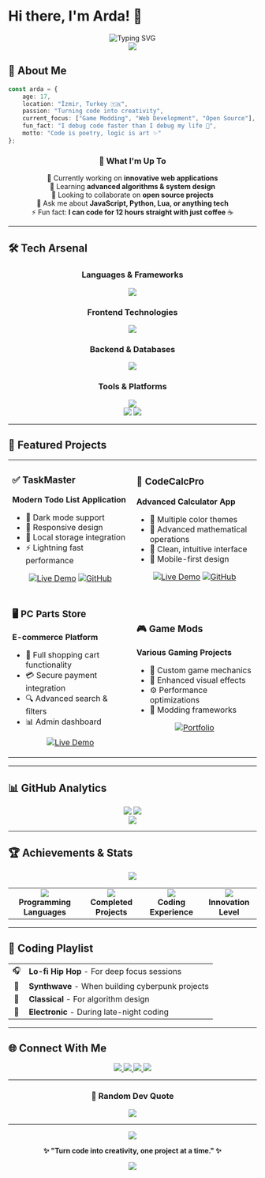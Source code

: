 # Hi there, I'm Arda! 👋

<div align="center">

<img src="https://readme-typing-svg.herokuapp.com?font=Orbitron&size=35&pause=1000&color=00FFFF&center=true&vCenter=true&width=600&lines=17+Ya%C5%9F%C4%B1nda+Yaz%C4%B1l%C4%B1mc%C4%B1;Game+Modding+%26+Web+Development;Code+is+Poetry%2C+Logic+is+Art;Turning+Ideas+Into+Reality" alt="Typing SVG" />

</div>

<div align="center">

<img src="https://capsule-render.vercel.app/api?type=waving&color=gradient&customColorList=6,11,20&height=180&section=header&text=Welcome%20to%20My%20Digital%20World&fontSize=42&fontColor=fff&animation=twinkling&fontAlignY=32&desc=Where%20Creativity%20Meets%20Code&descAlignY=55&descAlign=50" />

</div>

## 🚀 About Me

```typescript
const arda = {
    age: 17,
    location: "İzmir, Turkey 🇹🇷",
    passion: "Turning code into creativity",
    current_focus: ["Game Modding", "Web Development", "Open Source"],
    fun_fact: "I debug code faster than I debug my life 🐛",
    motto: "Code is poetry, logic is art ✨"
};
```

<div align="center">

### 💫 What I'm Up To

🔭 Currently working on **innovative web applications**  
🌱 Learning **advanced algorithms & system design**  
👯 Looking to collaborate on **open source projects**  
💬 Ask me about **JavaScript, Python, Lua, or anything tech**  
⚡ Fun fact: **I can code for 12 hours straight with just coffee** ☕

</div>

---

## 🛠️ Tech Arsenal

<div align="center">

### Languages & Frameworks
<img src="https://skillicons.dev/icons?i=js,ts,python,java,cs,cpp,c,php,lua,rust,go,ruby,kotlin" />

### Frontend Technologies  
<img src="https://skillicons.dev/icons?i=html,css,react,nextjs,vue,tailwind,bootstrap,sass" />

### Backend & Databases
<img src="https://skillicons.dev/icons?i=nodejs,express,django,flask,mysql,postgresql,mongodb,redis" />

### Tools & Platforms
<img src="https://skillicons.dev/icons?i=git,github,vscode,figma,docker,aws,vercel,netlify" />

</div>

<div align="center">

<img src="https://github-readme-stats.vercel.app/api?username=geoarda&show_icons=true&theme=radical&hide_border=true&bg_color=0D1117&title_color=00FFFF&icon_color=00FFFF&text_color=FFFFFF" />

<img src="https://github-readme-stats.vercel.app/api/top-langs/?username=geoarda&layout=compact&theme=radical&hide_border=true&bg_color=0D1117&title_color=00FFFF&text_color=FFFFFF" />

</div>

---

## 🎯 Featured Projects

<div align="center">

<table>
<tr>
<td width="50%">

### ✅ TaskMaster
**Modern Todo List Application**
- 🌙 Dark mode support
- 📱 Responsive design  
- 💾 Local storage integration
- ⚡ Lightning fast performance

<div align="center">

[![Live Demo](https://img.shields.io/badge/Live%20Demo-00FFFF?style=for-the-badge&logo=vercel&logoColor=black)](https://geoarda.github.io/TaskMaster/)
[![GitHub](https://img.shields.io/badge/GitHub-FF00FF?style=for-the-badge&logo=github&logoColor=white)](https://github.com/geoarda/TaskMaster)

</div>

</td>
<td width="50%">

### 🧮 CodeCalcPro  
**Advanced Calculator App**
- 🎨 Multiple color themes
- 📐 Advanced mathematical operations
- 🔧 Clean, intuitive interface
- 📱 Mobile-first design

<div align="center">

[![Live Demo](https://img.shields.io/badge/Live%20Demo-00FFFF?style=for-the-badge&logo=vercel&logoColor=black)](https://geoarda.github.io/CodeCalcPro/)
[![GitHub](https://img.shields.io/badge/GitHub-FF00FF?style=for-the-badge&logo=github&logoColor=white)](https://github.com/geoarda/CodeCalcPro)

</div>

</td>
</tr>
<tr>
<td width="50%">

### 🖥️ PC Parts Store
**E-commerce Platform**  
- 🛒 Full shopping cart functionality
- 💳 Secure payment integration
- 🔍 Advanced search & filters  
- 📊 Admin dashboard

<div align="center">

[![Live Demo](https://img.shields.io/badge/Live%20Demo-00FFFF?style=for-the-badge&logo=vercel&logoColor=black)](http://bilgisayarparcasisatan.somee.com/)

</div>

</td>
<td width="50%">

### 🎮 Game Mods
**Various Gaming Projects**
- 🎯 Custom game mechanics
- 🎨 Enhanced visual effects  
- ⚙️ Performance optimizations
- 🔧 Modding frameworks

<div align="center">

[![Portfolio](https://img.shields.io/badge/View%20Portfolio-FFFF00?style=for-the-badge&logo=github&logoColor=black)](#)

</div>

</td>
</tr>
</table>

</div>

---

## 📊 GitHub Analytics

<div align="center">

<img src="https://github-readme-streak-stats.herokuapp.com/?user=geoarda&theme=radical&hide_border=true&background=0D1117&stroke=00FFFF&ring=00FFFF&fire=FF00FF&currStreakLabel=FFFFFF" />

<img src="https://github-readme-activity-graph.vercel.app/graph?username=geoarda&theme=react-dark&bg_color=0D1117&color=00FFFF&line=FF00FF&point=FFFF00&area=true&hide_border=true" />

</div>

<div align="center">

<img src="https://github-profile-summary-cards.vercel.app/api/cards/profile-details?username=geoarda&theme=radical" />

</div>

---

## 🏆 Achievements & Stats

<div align="center">

<img src="https://github-profile-trophy.vercel.app/?username=geoarda&theme=radical&no-frame=true&no-bg=true&margin-w=4&row=2&column=4" />

</div>

<div align="center">

<table>
<tr>
<td align="center">
<img src="https://img.shields.io/badge/Languages-13+-00FFFF?style=for-the-badge&labelColor=black" />
<br />
<strong>Programming Languages</strong>
</td>
<td align="center">
<img src="https://img.shields.io/badge/Projects-5+-FF00FF?style=for-the-badge&labelColor=black" />
<br />
<strong>Completed Projects</strong>  
</td>
<td align="center">
<img src="https://img.shields.io/badge/Experience-2%2B%20Years-FFFF00?style=for-the-badge&labelColor=black" />
<br />
<strong>Coding Experience</strong>
</td>
<td align="center">
<img src="https://img.shields.io/badge/Creativity-∞-00FF88?style=for-the-badge&labelColor=black" />
<br />
<strong>Innovation Level</strong>
</td>
</tr>
</table>

</div>

---

## 🎵 Coding Playlist

<div align="center">

<table>
<tr>
<td align="center">🎧</td>
<td><strong>Lo-fi Hip Hop</strong> - For deep focus sessions</td>
</tr>
<tr>
<td align="center">🎸</td>
<td><strong>Synthwave</strong> - When building cyberpunk projects</td>
</tr>
<tr>
<td align="center">🎹</td>
<td><strong>Classical</strong> - For algorithm design</td>
</tr>
<tr>
<td align="center">🎵</td>
<td><strong>Electronic</strong> - During late-night coding</td>
</tr>
</table>

</div>

---

## 🌐 Connect With Me

<div align="center">

<a href="https://www.linkedin.com/in/arda-a-020bb5380/">
<img src="https://img.shields.io/badge/LinkedIn-0077B5?style=for-the-badge&logo=linkedin&logoColor=white" />
</a>
<a href="mailto:your-email@example.com">
<img src="https://img.shields.io/badge/Email-D14836?style=for-the-badge&logo=gmail&logoColor=white" />
</a>
<a href="#">
<img src="https://img.shields.io/badge/Discord-7289DA?style=for-the-badge&logo=discord&logoColor=white" />
</a>
<a href="https://github.com/geoarda">
<img src="https://img.shields.io/badge/GitHub-100000?style=for-the-badge&logo=github&logoColor=white" />
</a>

</div>

---

<div align="center">

### 💭 Random Dev Quote

<img src="https://quotes-github-readme.vercel.app/api?type=horizontal&theme=radical" />

</div>

---

<div align="center">

<img src="https://capsule-render.vercel.app/api?type=waving&color=gradient&customColorList=6,11,20&height=120&section=footer&text=Thanks%20for%20Visiting!&fontSize=24&fontColor=fff&animation=twinkling&fontAlignY=75" />

<br>

**✨ "Turn code into creativity, one project at a time." ✨**

<img src="https://komarev.com/ghpvc/?username=geoarda&color=00FFFF&style=for-the-badge&label=Profile+Views" />

</div>
